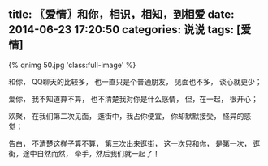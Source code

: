 title: 〖爱情〗和你，相识，相知，到相爱
date: 2014-06-23 17:20:50
categories: 说说
tags: [爱情]
---
{% qnimg 50.jpg 'class:full-image' %}

和你，
QQ聊天的比较多，<!--more-->
也一直只是个普通朋友，
见面也不多，
谈心就更少；

爱你，
我不知道算不算，
也不清楚我对你是什么感情，
但，在一起，
很开心；

欢聚，
在我们第二次见面，
逛街中，我占你便宜，
你却默默接受，
怪异的感觉；

告白，
不清楚这样子算不算，
第三次出来逛街，
这一次只和你，
是第一次，
逛街，途中自然而然，
牵手，然后我们就一起了！

